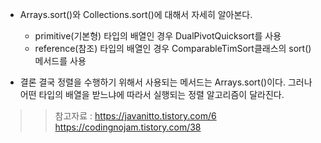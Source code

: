 - Arrays.sort()와 Collections.sort()에 대해서 자세히 알아본다.
  - primitive(기본형) 타입의 배열인 경우  DualPivotQuicksort를 사용
  - reference(참조) 타입의 배열인 경우 ComparableTimSort클래스의 sort() 메서드를 사용


- 결론
  결국 정렬을 수행하기 위해서 사용되는 메서드는 Arrays.sort()이다.
그러나 어떤 타입의 배열을 받느냐에 따라서 실행되는 정렬 알고리즘이 달라진다.
> > 참고자료 : https://javanitto.tistory.com/6
> https://codingnojam.tistory.com/38
